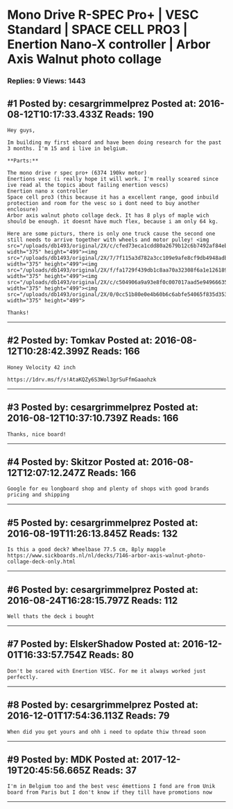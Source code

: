 # Mono Drive R-SPEC Pro+ &#124; VESC Standard &#124; SPACE CELL PRO3 &#124; Enertion Nano-X controller &#124; Arbor Axis Walnut photo collage

### Replies: 9 Views: 1443

## \#1 Posted by: cesargrimmelprez Posted at: 2016-08-12T10:17:33.433Z Reads: 190

```
Hey guys, 

Im building my first eboard and have been doing research for the past 3 months. I'm 15 and i live in belgium. 

**Parts:**

The mono drive r spec pro+ (6374 190kv motor)
Enertions vesc (i really hope it will work. I'm really sceared since ive read al the topics about failing enertion vescs)
Enertion nano x controller
Space cell pro3 (this because it has a excellent range, good inbuild protection and room for the vesc so i dont need to buy another enclosure)
Arbor axis walnut photo collage deck. It has 8 plys of maple wich should be enough. it doesnt have much flex, because i am only 64 kg.

Here are some picturs, there is only one truck cause the second one still needs to arrive together with wheels and motor pulley! <img src="/uploads/db1493/original/2X/c/cfed73eca1cdd80a2679b12c6b7492af84ebb5a7.jpeg" width="375" height="499"><img src="/uploads/db1493/original/2X/7/7f115a3d782a3cc109e9afe8cf9db4948adb6f8b.jpeg" width="375" height="499"><img src="/uploads/db1493/original/2X/f/fa1729f439db1c8aa70a32308f6a1e126189280a.jpeg" width="375" height="499"><img src="/uploads/db1493/original/2X/c/c504906a9a93e8f0c007017aad5e94966635a213.jpeg" width="375" height="499"><img src="/uploads/db1493/original/2X/0/0cc51b80e0e4b60b6c6abfe54065f835d353796e.jpeg" width="375" height="499">

Thanks!
```

---
## \#2 Posted by: Tomkav Posted at: 2016-08-12T10:28:42.399Z Reads: 166

```
Honey Velocity 42 inch 

https://1drv.ms/f/s!AtaKQZy6S3Wol3grSuFfmGaaohzk
```

---
## \#3 Posted by: cesargrimmelprez Posted at: 2016-08-12T10:37:10.739Z Reads: 166

```
Thanks, nice board!
```

---
## \#4 Posted by: Skitzor Posted at: 2016-08-12T12:07:12.247Z Reads: 166

```
Google for eu longboard shop and plenty of shops with good brands pricing and shipping
```

---
## \#5 Posted by: cesargrimmelprez Posted at: 2016-08-19T11:26:13.845Z Reads: 132

```
Is this a good deck? Wheelbase 77.5 cm, 8ply mapple https://www.sickboards.nl/nl/decks/7146-arbor-axis-walnut-photo-collage-deck-only.html
```

---
## \#6 Posted by: cesargrimmelprez Posted at: 2016-08-24T16:28:15.797Z Reads: 112

```
Well thats the deck i bought
```

---
## \#7 Posted by: ElskerShadow Posted at: 2016-12-01T16:33:57.754Z Reads: 80

```
Don't be scared with Enertion VESC. For me it always worked just perfectly.
```

---
## \#8 Posted by: cesargrimmelprez Posted at: 2016-12-01T17:54:36.113Z Reads: 79

```
When did you get yours and ohh i need to opdate thiw thread soon
```

---
## \#9 Posted by: MDK Posted at: 2017-12-19T20:45:56.665Z Reads: 37

```
I'm in Belgium too and the best vesc émettions I fond are from Unik board from Paris but I don't know if they till have promotions now
```

---
